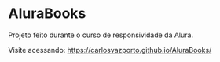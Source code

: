 # AluraBooks
Projeto feito durante o curso de responsividade da Alura.

Visite acessando: 
https://carlosvazporto.github.io/AluraBooks/
